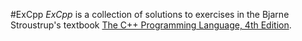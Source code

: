 #ExCpp
*ExCpp* is a collection of solutions to exercises in the Bjarne Stroustrup's textbook [The C++ Programming Language, 4th Edition](http://www.stroustrup.com/4thExercises.pdf).

